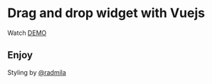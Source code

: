 # Drag and drop widget with Vuejs

Watch [DEMO](http://drag-and-drop-file.webless.tk)

## Enjoy

Styling by [@radmila](https://github.com/radmilamitrevska)


